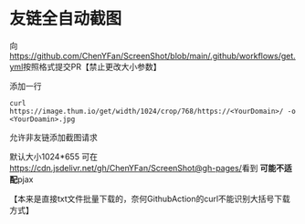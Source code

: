# 友链全自动截图

向<https://github.com/ChenYFan/ScreenShot/blob/main/.github/workflows/get.yml>按照格式提交PR【禁止更改大小参数】

添加一行

```
curl https://image.thum.io/get/width/1024/crop/768/https://<YourDomain>/ -o <YourDoamin>.jpg
```

允许非友链添加截图请求

默认大小1024\*655
可在<https://cdn.jsdelivr.net/gh/ChenYFan/ScreenShot@gh-pages/>看到
**可能不适配**pjax

【本来是直接txt文件批量下载的，奈何GithubAction的curl不能识别大括号下载方式】


